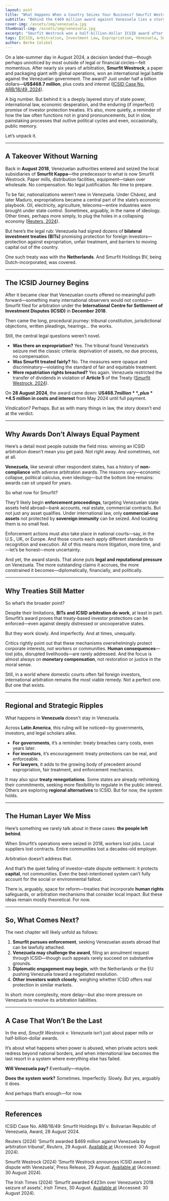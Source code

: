 ```yaml
---
layout: post
title: "What Happens When a Country Seizes Your Business? Smurfit Westrock and the Long Road to Justice"
subtitle: "Behind the €469 million award against Venezuela lies a story of loss, law, and the slow machinery of international arbitration"
cover-img: /assets/img/venezuela.jpg
thumbnail-img: /assets/img/venezuela.jpg
excerpt: "Smurfit Westrock won a half-billion-dollar ICSID award after Venezuela seized its assets in 2018. But winning isn't the same as getting paid."
tags: [ICSID, Arbitration, Investment Law, Expropriation, Venezuela, Smurfit, International Law]
author: Berke Celikel
---
```


On a late-summer day in August 2024, a decision landed that—though perhaps unnoticed by most outside of legal or financial circles—felt momentous. After nearly six years of arbitration, **Smurfit Westrock**, a paper and packaging giant with global operations, won an international legal battle against the Venezuelan government. The award? Just under half a billion dollars—**US$468.7 million**, plus costs and interest ([ICSID Case No. ARB/18/49, 2024](https://icsid.worldbank.org)).

A big number. But behind it is a deeply layered story of state power, international law, economic desperation, and the enduring (if imperfect) promise of investor protection treaties. It’s also, more quietly, a reminder of how the law often functions not in grand pronouncements, but in slow, painstaking processes that outlive political cycles and even, occasionally, public memory.

Let’s unpack it.

---

## A Takeover Without Warning

Back in **August 2018**, Venezuelan authorities entered and seized the local subsidiaries of **Smurfit Kappa**—the predecessor to what is now Smurfit Westrock. Paper mills, distribution facilities, equipment—taken over wholesale. No compensation. No legal justification. No time to prepare.

To be fair, nationalizations weren’t new in Venezuela. Under Chávez, and later Maduro, expropriations became a central part of the state’s economic playbook. Oil, electricity, agriculture, telecoms—entire industries were brought under state control. Sometimes, arguably, in the name of ideology. Other times, perhaps more simply, to plug the holes in a collapsing economy ([Reuters, 2024](https://www.reuters.com/business/smurfit-awarded-469-mln-against-venezuela-by-arbitration-tribunal-2024-08-29/)).

But here’s the legal rub: Venezuela had signed dozens of **bilateral investment treaties (BITs)** promising protection for foreign investors—protection against expropriation, unfair treatment, and barriers to moving capital out of the country.

One such treaty was with the **Netherlands**. And Smurfit Holdings BV, being Dutch-incorporated, was covered.

---

## The ICSID Journey Begins

After it became clear that Venezuelan courts offered no meaningful path forward—something many international observers would not contest—Smurfit filed for arbitration under the **International Centre for Settlement of Investment Disputes (ICSID)** in **December 2018**.

Then came the long, procedural journey: tribunal constitution, jurisdictional objections, written pleadings, hearings... the works.

Still, the central legal questions weren’t novel.

- **Was there an expropriation?** Yes. The tribunal found Venezuela’s seizure met the classic criteria: deprivation of assets, no due process, no compensation.
- **Was Smurfit treated fairly?** No. The measures were opaque and discriminatory—violating the standard of fair and equitable treatment.
- **Were repatriation rights breached?** Yes again. Venezuela restricted the transfer of dividends in violation of **Article 5** of the Treaty ([Smurfit Westrock, 2024](https://www.smurfitwestrock.com/newsroom/press-releases/smurfit-westrock-announces-icsid-award-in-dispute-with-venezuela)).

On **28 August 2024**, the award came down: **US$468.7 million**, plus **$4.5 million in costs and interest** from May 2024 until full payment.

Vindication? Perhaps. But as with many things in law, the story doesn’t end at the verdict.

---

## Why Awards Don’t Always Equal Payment

Here’s a detail most people outside the field miss: winning an ICSID arbitration doesn’t mean you get paid. Not right away. And sometimes, not at all.

**Venezuela**, like several other respondent states, has a history of **non-compliance** with adverse arbitration awards. The reasons vary—economic collapse, political calculus, even ideology—but the bottom line remains: awards can sit unpaid for years.

So what now for Smurfit?

They’ll likely begin **enforcement proceedings**, targeting Venezuelan state assets held abroad—bank accounts, real estate, commercial contracts. But not just any asset qualifies. Under international law, only **commercial-use assets** not protected by **sovereign immunity** can be seized. And locating them is no small feat.

Enforcement actions must also take place in national courts—say, in the U.S., UK, or Europe. And those courts each apply different standards to recognition and execution. All of this means more litigation, more time, and—let’s be honest—more uncertainty.

And yet, the award stands. That alone puts **legal and reputational pressure** on Venezuela. The more outstanding claims it accrues, the more constrained it becomes—diplomatically, financially, and politically.

---

## Why Treaties Still Matter

So what’s the broader point?

Despite their limitations, **BITs and ICSID arbitration do work**, at least in part. Smurfit’s award proves that treaty-based investor protections can be enforced—even against deeply distressed or uncooperative states.

But they work slowly. And imperfectly. And at times, unequally.

Critics rightly point out that these mechanisms overwhelmingly protect corporate interests, not workers or communities. **Human consequences**—lost jobs, disrupted livelihoods—are rarely addressed. And the focus is almost always on **monetary compensation**, not restoration or justice in the moral sense.

Still, in a world where domestic courts often fail foreign investors, international arbitration remains the most viable remedy. Not a perfect one. But one that exists.

---

## Regional and Strategic Ripples

What happens in **Venezuela** doesn’t stay in Venezuela.

Across **Latin America**, this ruling will be noticed—by governments, investors, and legal scholars alike.

- **For governments**, it’s a reminder: treaty breaches carry costs, even years later.
- **For investors**, it’s encouragement: treaty protections can be real, and enforceable.
- **For lawyers**, it adds to the growing body of precedent around expropriation, fair treatment, and enforcement mechanics.

It may also spur **treaty renegotiations**. Some states are already rethinking their commitments, seeking more flexibility to regulate in the public interest. Others are exploring **regional alternatives** to ICSID. But for now, the system holds.

---

## The Human Layer We Miss

Here’s something we rarely talk about in these cases: **the people left behind**.

When Smurfit’s operations were seized in 2018, workers lost jobs. Local suppliers lost contracts. Entire communities lost a decades-old employer.

Arbitration doesn’t address that.

And that’s the quiet failing of investor–state dispute settlement: it protects **capital**, not communities. Even the best-intentioned system can’t fully account for the social or environmental fallout.

There is, arguably, space for reform—treaties that incorporate **human rights** safeguards, or arbitration mechanisms that consider local impact. But these ideas remain mostly theoretical. For now.

---

## So, What Comes Next?

The next chapter will likely unfold as follows:

1. **Smurfit pursues enforcement**, seeking Venezuelan assets abroad that can be lawfully attached.
2. **Venezuela may challenge the award**, filing an annulment request through ICSID—though such appeals rarely succeed on substantive grounds.
3. **Diplomatic engagement may begin**, with the Netherlands or the EU pushing Venezuela toward a negotiated resolution.
4. **Other investors watch closely**, weighing whether ICSID offers real protection in similar markets.

In short: more complexity, more delay—but also more pressure on Venezuela to resolve its arbitration liabilities.

---

## A Case That Won’t Be the Last

In the end, *Smurfit Westrock v. Venezuela* isn’t just about paper mills or half-billion-dollar awards.

It’s about what happens when power is abused, when private actors seek redress beyond national borders, and when international law becomes the last resort in a system where everything else has failed.

**Will Venezuela pay?** Eventually—maybe.

**Does the system work?** Sometimes. Imperfectly. Slowly. But yes, arguably it does.

And perhaps that’s enough—for now.

---

## References

ICSID Case No. ARB/18/49: Smurfit Holdings BV v. Bolivarian Republic of Venezuela, Award, 28 August 2024.

Reuters (2024) ‘Smurfit awarded $469 million against Venezuela by arbitration tribunal’, *Reuters*, 29 August. [Available at](https://www.reuters.com/business/smurfit-awarded-469-mln-against-venezuela-by-arbitration-tribunal-2024-08-29/) (Accessed: 30 August 2024).

Smurfit Westrock (2024) ‘Smurfit Westrock announces ICSID award in dispute with Venezuela’, Press Release, 29 August. [Available at](https://www.smurfitwestrock.com/newsroom/press-releases/smurfit-westrock-announces-icsid-award-in-dispute-with-venezuela) (Accessed: 30 August 2024).

The Irish Times (2024) ‘Smurfit awarded €423m over Venezuela’s 2018 seizure of assets’, *Irish Times*, 30 August. [Available at](https://www.irishtimes.com/business/2024/08/30/smurfit-awarded-423m-over-venezuelas-2018-seizure-of-assets/) (Accessed: 30 August 2024).

